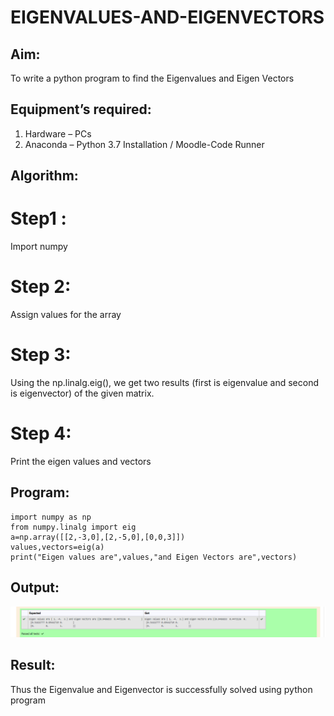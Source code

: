 # EIGENVALUES-AND-EIGENVECTORS
## Aim:
To write a python program to find the Eigenvalues and Eigen Vectors
## Equipment’s required:
1. 	Hardware – PCs
2. 	Anaconda – Python 3.7 Installation / Moodle-Code Runner
## Algorithm:
# Step1 :
Import numpy
# Step 2:
Assign values for the array
# Step 3:
Using the np.linalg.eig(), we get two results (first is eigenvalue and second is
eigenvector) of the given matrix.
# Step 4:
Print the eigen values and vectors

## Program:
```
import numpy as np
from numpy.linalg import eig
a=np.array([[2,-3,0],[2,-5,0],[0,0,3]])
values,vectors=eig(a)
print("Eigen values are",values,"and Eigen Vectors are",vectors)
```

## Output:
![model](1.png)
## Result:
Thus the Eigenvalue and Eigenvector is successfully solved using python program

